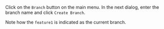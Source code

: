 Click on the `Branch` button on the main menu. In the next dialog, enter the branch name and click `Create Branch`.

<pic src="{{baseUrl}}/gitAndGithub/branch/images/sourcetree_1.png" height="150" />
<p/>

Note how the `feature1` is indicated as the current branch.

<pic src="{{baseUrl}}/gitAndGithub/branch/images/sourcetree_2.png" height="150" />
<p/>
